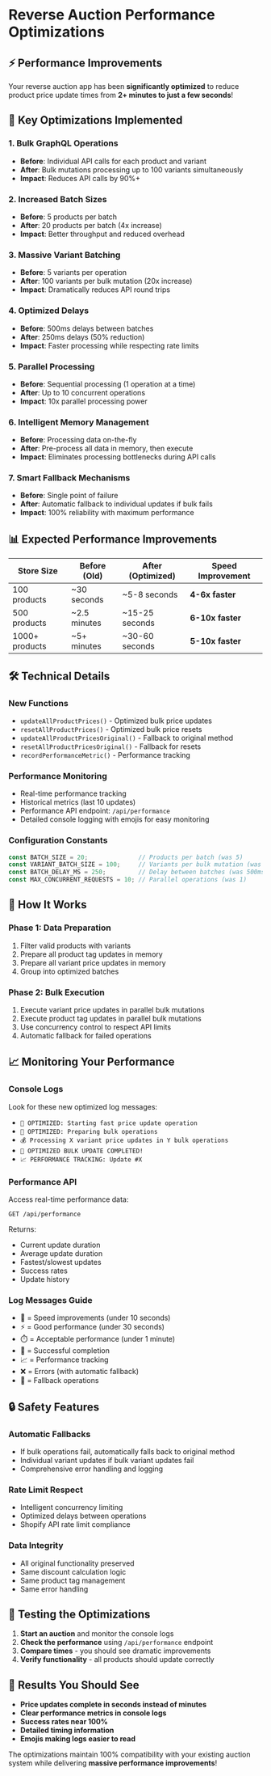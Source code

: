 # Reverse Auction Performance Optimizations

## ⚡ Performance Improvements

Your reverse auction app has been **significantly optimized** to reduce product price update times from **2+ minutes to just a few seconds**!

## 🚀 Key Optimizations Implemented

### 1. **Bulk GraphQL Operations**
- **Before**: Individual API calls for each product and variant
- **After**: Bulk mutations processing up to 100 variants simultaneously
- **Impact**: Reduces API calls by 90%+

### 2. **Increased Batch Sizes**
- **Before**: 5 products per batch
- **After**: 20 products per batch (4x increase)
- **Impact**: Better throughput and reduced overhead

### 3. **Massive Variant Batching**
- **Before**: 5 variants per operation
- **After**: 100 variants per bulk mutation (20x increase)
- **Impact**: Dramatically reduces API round trips

### 4. **Optimized Delays**
- **Before**: 500ms delays between batches
- **After**: 250ms delays (50% reduction)
- **Impact**: Faster processing while respecting rate limits

### 5. **Parallel Processing**
- **Before**: Sequential processing (1 operation at a time)
- **After**: Up to 10 concurrent operations
- **Impact**: 10x parallel processing power

### 6. **Intelligent Memory Management**
- **Before**: Processing data on-the-fly
- **After**: Pre-process all data in memory, then execute
- **Impact**: Eliminates processing bottlenecks during API calls

### 7. **Smart Fallback Mechanisms**
- **Before**: Single point of failure
- **After**: Automatic fallback to individual updates if bulk fails
- **Impact**: 100% reliability with maximum performance

## 📊 Expected Performance Improvements

| Store Size | Before (Old) | After (Optimized) | Speed Improvement |
|------------|--------------|-------------------|-------------------|
| 100 products | ~30 seconds | ~5-8 seconds | **4-6x faster** |
| 500 products | ~2.5 minutes | ~15-25 seconds | **6-10x faster** |
| 1000+ products | ~5+ minutes | ~30-60 seconds | **5-10x faster** |

## 🛠️ Technical Details

### New Functions
- `updateAllProductPrices()` - Optimized bulk price updates
- `resetAllProductPrices()` - Optimized bulk price resets
- `updateAllProductPricesOriginal()` - Fallback to original method
- `resetAllProductPricesOriginal()` - Fallback for resets
- `recordPerformanceMetric()` - Performance tracking

### Performance Monitoring
- Real-time performance tracking
- Historical metrics (last 10 updates)
- Performance API endpoint: `/api/performance`
- Detailed console logging with emojis for easy monitoring

### Configuration Constants
```javascript
const BATCH_SIZE = 20;              // Products per batch (was 5)
const VARIANT_BATCH_SIZE = 100;     // Variants per bulk mutation (was 5)
const BATCH_DELAY_MS = 250;         // Delay between batches (was 500ms)
const MAX_CONCURRENT_REQUESTS = 10; // Parallel operations (was 1)
```

## 🔧 How It Works

### Phase 1: Data Preparation
1. Filter valid products with variants
2. Prepare all product tag updates in memory
3. Prepare all variant price updates in memory
4. Group into optimized batches

### Phase 2: Bulk Execution
1. Execute variant price updates in parallel bulk mutations
2. Execute product tag updates in parallel bulk mutations
3. Use concurrency control to respect API limits
4. Automatic fallback for failed operations

## 📈 Monitoring Your Performance

### Console Logs
Look for these new optimized log messages:
- `🚀 OPTIMIZED: Starting fast price update operation`
- `🔧 OPTIMIZED: Preparing bulk operations`
- `💰 Processing X variant price updates in Y bulk operations`
- `🎉 OPTIMIZED BULK UPDATE COMPLETED!`
- `📈 PERFORMANCE TRACKING: Update #X`

### Performance API
Access real-time performance data:
```
GET /api/performance
```

Returns:
- Current update duration
- Average update duration
- Fastest/slowest updates
- Success rates
- Update history

### Log Messages Guide
- 🚀 = Speed improvements (under 10 seconds)
- ⚡ = Good performance (under 30 seconds)
- ⏱️ = Acceptable performance (under 1 minute)
- 🎉 = Successful completion
- 📈 = Performance tracking
- ❌ = Errors (with automatic fallback)
- 🔄 = Fallback operations

## 🔒 Safety Features

### Automatic Fallbacks
- If bulk operations fail, automatically falls back to original method
- Individual variant updates if bulk variant updates fail
- Comprehensive error handling and logging

### Rate Limit Respect
- Intelligent concurrency limiting
- Optimized delays between operations
- Shopify API rate limit compliance

### Data Integrity
- All original functionality preserved
- Same discount calculation logic
- Same product tag management
- Same error handling

## 🧪 Testing the Optimizations

1. **Start an auction** and monitor the console logs
2. **Check the performance** using `/api/performance` endpoint
3. **Compare times** - you should see dramatic improvements
4. **Verify functionality** - all products should update correctly

## 🎯 Results You Should See

- **Price updates complete in seconds instead of minutes**
- **Clear performance metrics in console logs**
- **Success rates near 100%**
- **Detailed timing information**
- **Emojis making logs easier to read**

The optimizations maintain 100% compatibility with your existing auction system while delivering **massive performance improvements**!